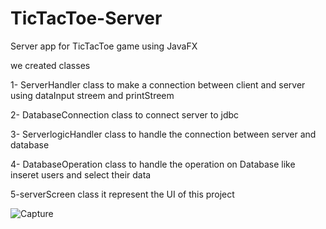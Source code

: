 # TicTacToe-Server
Server app for TicTacToe game using JavaFX

we created classes 

1- ServerHandler class to make a connection between client and server using dataInput streem and printStreem 

2- DatabaseConnection class to connect server to jdbc 

3- ServerlogicHandler class to  handle the connection between server and database  

4- DatabaseOperation class to handle the operation on Database like inseret users and select their data 

5-serverScreen class it represent the UI of this project 







![Capture](https://user-images.githubusercontent.com/55794743/215273068-d2c4c496-a3f1-4d80-b734-91305d0b5df5.JPG)
